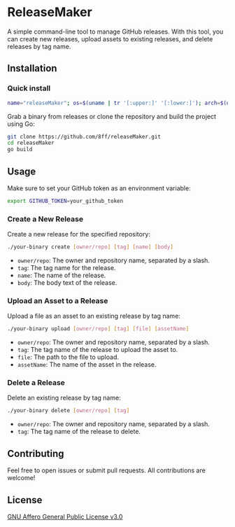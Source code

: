 # ReleaseMaker
A simple command-line tool to manage GitHub releases. With this tool, you can create new releases, upload assets to existing releases, and delete releases by tag name.

## Installation
### Quick install
```bash
name="releaseMaker"; os=$(uname | tr '[:upper:]' '[:lower:]'); arch=$(uname -m); case $arch in x86_64) arch="amd64" ;; arm64) arch="arm64" ;; esac; url="https://github.com/8ff/releaseMaker/releases/download/latest/${name}.${os}.${arch}"; curl -L $url -o ${name} && chmod +x ${name}
```

Grab a binary from releases or clone the repository and build the project using Go:
```bash
git clone https://github.com/8ff/releaseMaker.git
cd releaseMaker
go build
```

## Usage
Make sure to set your GitHub token as an environment variable:
```bash
export GITHUB_TOKEN=your_github_token
```

### Create a New Release
Create a new release for the specified repository:
```bash
./your-binary create [owner/repo] [tag] [name] [body]
```

- `owner/repo`: The owner and repository name, separated by a slash.
- `tag`: The tag name for the release.
- `name`: The name of the release.
- `body`: The body text of the release.

### Upload an Asset to a Release
Upload a file as an asset to an existing release by tag name:
```bash
./your-binary upload [owner/repo] [tag] [file] [assetName]
```

- `owner/repo`: The owner and repository name, separated by a slash.
- `tag`: The tag name of the release to upload the asset to.
- `file`: The path to the file to upload.
- `assetName`: The name of the asset in the release.

### Delete a Release
Delete an existing release by tag name:
```bash
./your-binary delete [owner/repo] [tag]
```

- `owner/repo`: The owner and repository name, separated by a slash.
- `tag`: The tag name of the release to delete.

## Contributing
Feel free to open issues or submit pull requests. All contributions are welcome!

## License
[GNU Affero General Public License v3.0](LICENSE)